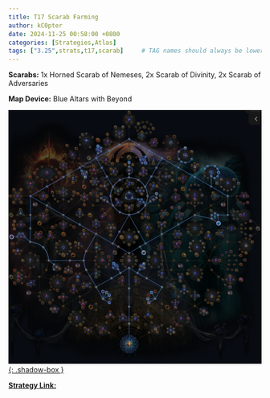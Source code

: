 ```yaml
---
title: T17 Scarab Farming
author: kC0pter
date: 2024-11-25 00:58:00 +0800
categories: [Strategies,Atlas]
tags: ["3.25",strats,t17,scarab]     # TAG names should always be lowercase
---
```


**Scarabs:** 1x Horned Scarab of Nemeses, 2x Scarab of Divinity, 2x Scarab of Adversaries

**Map Device:** Blue Altars with Beyond

[![Atlas Tree](/assets/img/atlas-trees/t17-scarabs.png){: .shadow-box }]({{site.baseurl}}/assets/img/atlas-trees/t17-scarabs.png)

[**Strategy Link:**](https://maxroll.gg/poe/poe-atlas-tree/08a20fe3)